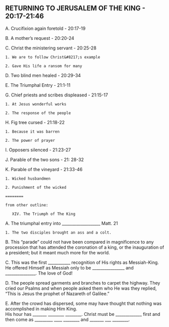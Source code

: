 ##  RETURNING TO JERUSALEM OF THE KING - 20:17-21:46

 A. Crucifixion again foretold - 20:17-19

   B. A mother&#8217;s request - 20:20-24

   C. Christ the ministering servant - 20:25-28


    1. We are to follow Christ&#8217;s example

    2. Gave His life a ransom for many

   D. Two blind men healed - 20:29-34

   E. The Triumphal Entry - 21:1-11

   G. Chief priests and scribes displeased - 21:15-17

    1. At Jesus wonderful works

    2. The response of the people

   H. Fig tree cursed -   21:18-22

    1. Because it was barren

    2. The power of prayer

   I. Opposers silenced - 21:23-27

   J. Parable of the two sons - 21: 28-32

   K. Parable of the vineyard - 21:33-46

    1. Wicked husbandmen

    2. Punishment of the wicked
    
    ========
    
    from other outline:
    
       XIV. The Triumph of The King

   A. The triumphal entry into ___________________
    Matt. 21

    1. The two disciples brought an ass and a colt.

   B. This &#8220;parade&#8221; could not have been compared in magnificence
    to any procession that has attended the coronation of a king, or
    the inauguration of a president; but it meant much more for the
    world.  

   C. This was the first ___________ recognition of His rights as
    Messiah-King.  He offered Himself as Messiah only to be
    ________________ and  _______________.  The love of God!

   D. The people spread garments and branches to carpet the
    highway.  They cried our Psalms and when people asked them who
    He was they replied, &#8220;This is Jesus the prophet of Nazareth of
    Galilee.&#8221;

   E. After the crowd has dispersed, some may have thought that
    nothing was accomplished in making Him King.  
    His hour has _______ ________ ________.
    Christ must be _____________ first and then come as
    _________ ____ ________ and _______ ___ ________.

